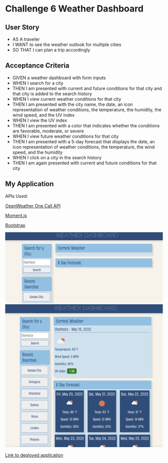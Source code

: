 # Challenge 6 Weather Dashboard

## User Story

- AS A traveler
- I WANT to see the weather outlook for multiple cities
- SO THAT I can plan a trip accordingly

## Acceptance Criteria

- GIVEN a weather dashboard with form inputs
- WHEN I search for a city
- THEN I am presented with current and future conditions for that city and that city is added to the search history
- WHEN I view current weather conditions for that city
- THEN I am presented with the city name, the date, an icon representation of weather conditions, the temperature, the humidity, the wind speed, and the UV index
- WHEN I view the UV index
- THEN I am presented with a color that indicates whether the conditions are favorable, moderate, or severe
- WHEN I view future weather conditions for that city
- THEN I am presented with a 5-day forecast that displays the date, an icon representation of weather conditions, the temperature, the wind speed, and the humidity
- WHEN I click on a city in the search history
- THEN I am again presented with current and future conditions for that city

## My Application

APIs Used:

[OpenWeather One Call API](https://openweathermap.org/api/one-call-api)

[Moment.js](https://momentjs.com/docs/)

[Bootstrap](https://getbootstrap.com/docs/4.3/getting-started/introduction/)

![screenshot of application before](./assets/images/before.png)
![screenshot of application after](./assets/images/functional.png)

[Link to deployed application](https://gilinamcbride.github.io/weather-dashboard/)
